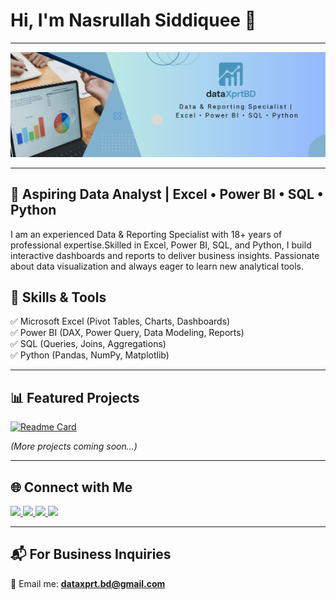 # Hi, I'm Nasrullah Siddiquee 👋  

---

![Banner](./banner.png)



---

## 🚀 Aspiring Data Analyst | Excel • Power BI • SQL • Python  

I am an experienced Data & Reporting Specialist with 18+ years of professional expertise.Skilled in Excel, Power BI, SQL, and Python, I build interactive dashboards and reports to deliver business insights. Passionate about data visualization and always eager to learn new analytical tools.  



## 🔧 Skills & Tools
✅ Microsoft Excel (Pivot Tables, Charts, Dashboards)  
✅ Power BI (DAX, Power Query, Data Modeling, Reports)  
✅ SQL (Queries, Joins, Aggregations)  
✅ Python (Pandas, NumPy, Matplotlib)  

---

## 📊 Featured Projects
[![Readme Card](https://github-readme-stats.vercel.app/api/pin/?username=dataxprtbd&repo=Excel-Sales-Dashboard)](https://github.com/dataxprtbd/Excel-Sales-Dashboard)

*(More projects coming soon…)*  

---


## 🌐 Connect with Me  

<p align="left">
<a href="https://github.com/dataxprtbd" target="blank">
  <img src="https://img.icons8.com/color/48/000000/github.png"/>
</a>
<a href="https://www.linkedin.com/in/dataxprtbd/" target="blank">
  <img src="https://img.icons8.com/color/48/000000/linkedin.png"/>
</a>
<a href="https://twitter.com/dataxprtbd" target="blank">
  <img src="https://img.icons8.com/color/48/000000/twitter.png"/>
</a>
<a href="https://www.kaggle.com/dataxprtbd" target="blank">
  <img src="https://img.icons8.com/windows/48/000000/kaggle.png"/>
</a>
</p>



---

## 📬 For Business Inquiries
📩 Email me: **dataxprt.bd@gmail.com**  
